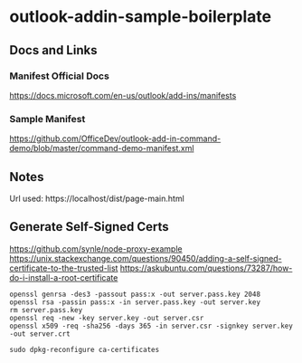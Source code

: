 # outlook-addin-sample-boilerplate

## Docs and Links
### Manifest Official Docs
https://docs.microsoft.com/en-us/outlook/add-ins/manifests

### Sample Manifest
https://github.com/OfficeDev/outlook-add-in-command-demo/blob/master/command-demo-manifest.xml

## Notes
Url used: https://localhost/dist/page-main.html


## Generate Self-Signed Certs
https://github.com/synle/node-proxy-example
https://unix.stackexchange.com/questions/90450/adding-a-self-signed-certificate-to-the-trusted-list
https://askubuntu.com/questions/73287/how-do-i-install-a-root-certificate


```
openssl genrsa -des3 -passout pass:x -out server.pass.key 2048
openssl rsa -passin pass:x -in server.pass.key -out server.key
rm server.pass.key
openssl req -new -key server.key -out server.csr
openssl x509 -req -sha256 -days 365 -in server.csr -signkey server.key -out server.crt

sudo dpkg-reconfigure ca-certificates
```


